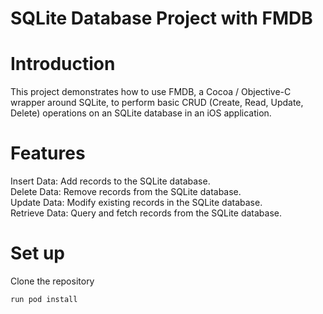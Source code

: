 # SQLite Database Project with FMDB

# Introduction

This project demonstrates how to use FMDB, a Cocoa / Objective-C wrapper around SQLite, to perform basic CRUD (Create, Read, Update, Delete) operations on an SQLite database in an iOS application.

# Features

Insert Data: Add records to the SQLite database.</br>
Delete Data: Remove records from the SQLite database.</br>
Update Data: Modify existing records in the SQLite database.</br>
Retrieve Data: Query and fetch records from the SQLite database.</br>

# Set up
Clone the repository</br>
```
run pod install
```


